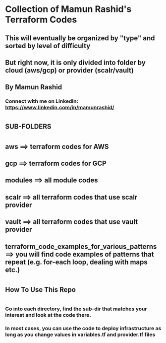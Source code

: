 


# Collection of Mamun Rashid's Terraform Codes
## This will eventually be organized by "type" and sorted by level of difficulty
## But right now, it is only divided into folder by cloud (aws/gcp) or provider (scalr/vault)
##
##   By Mamun Rashid
###    Connect with me on Linkedin: https://www.linkedin.com/in/mamunrashid/
#

#


## SUB-FOLDERS
#

## aws ==> terraform codes for AWS
## gcp ==> terraform codes for GCP
## modules ==> all module codes
## scalr ==> all terraform codes that use scalr provider
## vault ==> all terraform codes that use vault provider
## terraform_code_examples_for_various_patterns ==> you will find code examples of patterns that repeat (e.g. for-each loop, dealing with maps etc.)
#


##     How To Use This Repo
#

### Go into each directory, find the sub-dir that matches your interest and look at the code there. 
### In most cases, you can use the code to deploy infrastructure as long as you change values in variables.tf and provider.tf files
#

#









